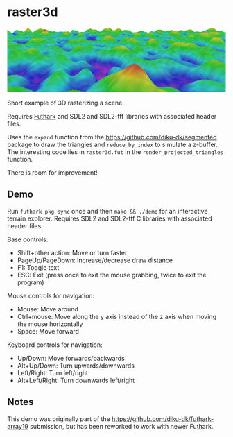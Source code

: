 # raster3d

![Screenshot](screenshot.png)

Short example of 3D rasterizing a scene.

Requires [Futhark](http://futhark-lang.org) and SDL2 and SDL2-ttf
libraries with associated header files.

Uses the `expand` function from the https://github.com/diku-dk/segmented
package to draw the triangles and `reduce_by_index` to simulate a
z-buffer.  The interesting code lies in `raster3d.fut` in the
`render_projected_triangles` function.

There is room for improvement!


## Demo

Run `futhark pkg sync` once and then `make && ./demo` for an interactive
terrain explorer.  Requires SDL2 and SDL2-ttf C libraries with
associated header files.

Base controls:

  + Shift+other action: Move or turn faster
  + PageUp/PageDown: Increase/decrease draw distance
  + F1: Toggle text
  + ESC: Exit (press once to exit the mouse grabbing, twice to exit the program)

Mouse controls for navigation:

  + Mouse: Move around
  + Ctrl+mouse: Move along the y axis instead of the z axis when moving
    the mouse horizontally
  + Space: Move forward

Keyboard controls for navigation:

  + Up/Down: Move forwards/backwards
  + Alt+Up/Down: Turn upwards/downwards
  + Left/Right: Turn left/right
  + Alt+Left/Right: Turn downwards left/right


## Notes

This demo was originally part of the
https://github.com/diku-dk/futhark-array19 submission, but has been
reworked to work with newer Futhark.

